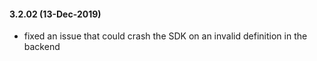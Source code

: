 #### 3.2.02 (13-Dec-2019)
- fixed an issue that could crash the SDK on an invalid definition in the backend
 
